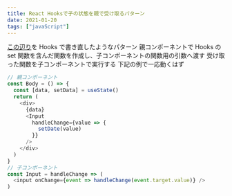 ```yaml
---
title: React Hooksで子の状態を親で受け取るパターン
date: 2021-01-20
tags: ["javaScript"]
---
```


[この辺り](https://ja.reactjs.org/docs/lifting-state-up.html)を Hooks で書き直したようなパターン
親コンポーネントで Hooks の set 関数を含んだ関数を作成し、子コンポーネントの関数用の引数へ渡す
受け取った関数を子コンポーネントで実行する
下記の例で一応動くはず

```js
// 親コンポーネント
const Body = () => {
  const [data, setData] = useState()
  return (
    <div>
      {data}
      <Input
        handleChange={value => {
          setDate(value)
        }}
      />
    </div>
  )
}
// 子コンポーネント
const Input = handleChange => (
  <input onChange={event => handleChange(event.target.value)} />
)
```
